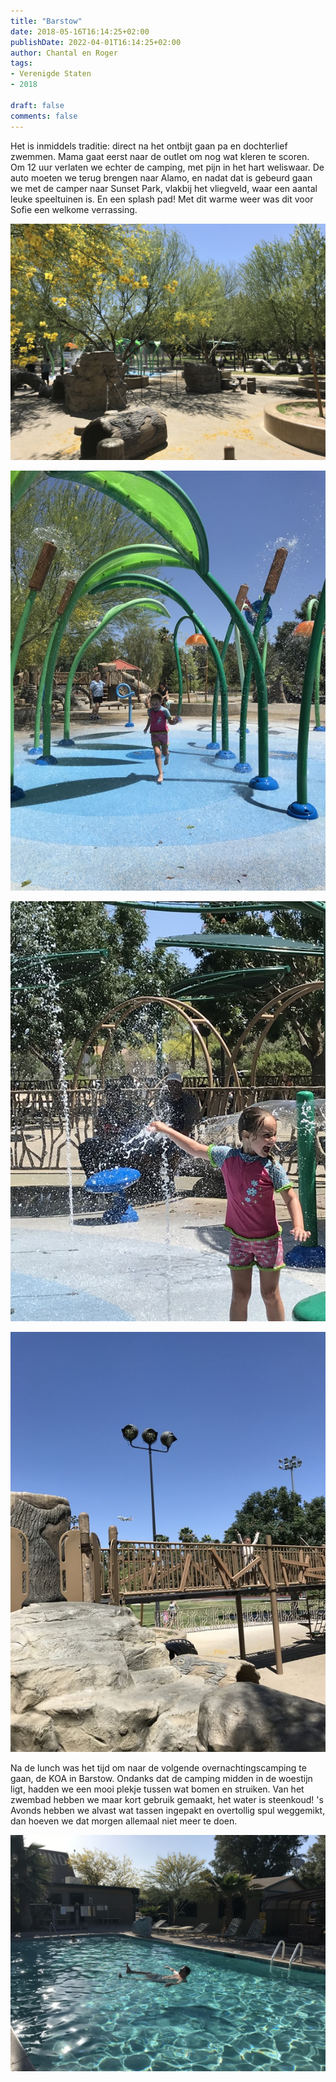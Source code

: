 ```yaml
---
title: "Barstow"
date: 2018-05-16T16:14:25+02:00
publishDate: 2022-04-01T16:14:25+02:00
author: Chantal en Roger
tags:
- Verenigde Staten
- 2018

draft: false
comments: false
---
```


Het is inmiddels traditie: direct na het ontbijt gaan pa en dochterlief zwemmen. Mama gaat eerst naar de outlet om nog wat kleren te scoren. Om 12 uur verlaten we echter de camping, met pijn in het hart weliswaar. De auto moeten we terug brengen naar Alamo, en nadat dat is gebeurd gaan we met de camper naar Sunset Park, vlakbij het vliegveld, waar een aantal leuke speeltuinen is. En een splash pad! Met dit warme weer was dit voor Sofie een welkome verrassing.

![Las Vegas](./images/IMG_4183[4].jpg)

![Las Vegas](./images/IMG_4144[4].jpg)

![Las Vegas](./images/IMG_4170[4].jpg)

![Las Vegas](./images/IMG_4181[4].jpg)

Na de lunch was het tijd om naar de volgende overnachtingscamping te gaan, de KOA in Barstow. Ondanks dat de camping midden in de woestijn ligt, hadden we een mooi plekje tussen wat bomen en struiken. Van het zwembad hebben we maar kort gebruik gemaakt, het water is steenkoud! 's Avonds hebben we alvast wat tassen ingepakt en overtollig spul weggemikt, dan hoeven we dat morgen allemaal niet meer te doen.

![Barstow](./images/IMG_4186[4].jpg)
